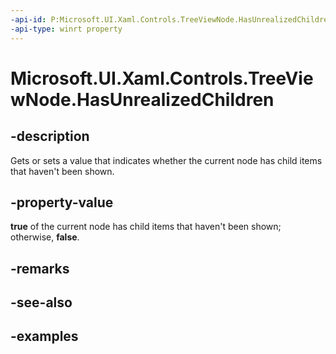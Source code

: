 ```yaml
---
-api-id: P:Microsoft.UI.Xaml.Controls.TreeViewNode.HasUnrealizedChildren
-api-type: winrt property
---
```

<!-- Property syntax.
public bool HasUnrealizedChildren { get;  set; }
-->

# Microsoft.UI.Xaml.Controls.TreeViewNode.HasUnrealizedChildren


## -description

Gets or sets a value that indicates whether the current node has child items that haven't been shown.


## -property-value

**true** of the current node has child items that haven't been shown; otherwise, **false**.


## -remarks


## -see-also


## -examples


